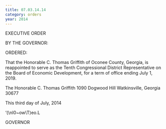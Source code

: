 ```yaml
---
title: 07.03.14.14
category: orders
year: 2014
---
```

 

EXECUTIVE ORDER

BY THE GOVERNOR:

ORDERED:

That the Honorable C. Thomas Griffith of Oconee County, Georgia,
is reappointed to serve as the Tenth Congressional District
Representative on the Board of Economic Development, for a term
of office ending July 1, 2019.

The Honorable C. Thomas Griffith
1090 Dogwood Hill
Watkinsville, Georgia 30677

This third day of July, 2014

‘(\nI0~ow\T)eo.L

GOVERNOR

